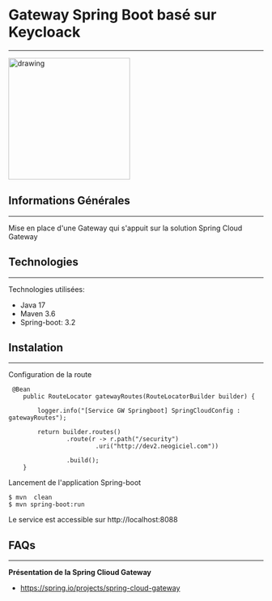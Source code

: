 ## <h1>Gateway Spring Boot basé sur Keycloack</h1>
***
<img src="https://www.xpand-it.com/wp-content/uploads/2020/06/Keycloak-logo.png" alt="drawing" height="240px"/>



## Informations Générales
***
Mise en place d'une Gateway qui s'appuit sur la solution Spring Cloud Gateway
## Technologies
***
Technologies utilisées:
* Java 17 
* Maven 3.6
* Spring-boot: 3.2
## Instalation
***
Configuration de la route
```
 @Bean
    public RouteLocator gatewayRoutes(RouteLocatorBuilder builder) {

        logger.info("[Service GW Springboot] SpringCloudConfig : gatewayRoutes");

        return builder.routes()
                .route(r -> r.path("/security")
                        .uri("http://dev2.neogiciel.com"))

                .build();
    }
```
Lancement de l'application Spring-boot<br>
```
$ mvn  clean
$ mvn spring-boot:run
```
Le service est accessible sur http://localhost:8088

## FAQs
***
**Présentation de la Spring Clioud Gateway**
* https://spring.io/projects/spring-cloud-gateway




